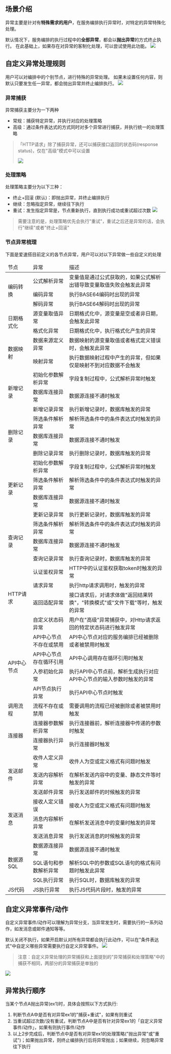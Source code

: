 ## 场景介绍

异常主要是针对有**特殊需求的用户**，在服务编排执行异常时，对特定的异常特殊化处理。

默认情况下，服务编排的执行过程中的****全部异常****，都会以**抛出异常**的方式终止执行。
在此基础上，如果存在对异常的客制化处理，可以尝试使用此功能。
![](../../../static/img/服务编排/异常和事务/异常/异常处理.png)
## 自定义异常处理规则
用户可以对编排中的个别节点，进行特殊的异常处理。
如果未设置任何内容，则默认只要发生任一异常，都会抛出异常并终止编排执行。
![](../../../static/img/服务编排/异常和事务/异常/异常处理规则.png)
### 异常捕获
异常捕获主要分为一下两种
* 常规：捕获特定异常，并执行对应的处理策略
* 高级：通过条件表达式的方式同时对多个异常进行捕获，并执行统一的处理策略



> 「HTTP请求」除了捕获异常，还可以捕获接口返回的状态码(response status)，仅在"高级"模式中可以设置
> 
> ![](../../../static/img/服务编排/异常和事务/异常/HTTP节点异常捕获.png)
### 处理策略
处理策略主要分为以下三种：
* 终止+回滚 (默认)：即抛出异常，并终止编排执行
* 继续：忽略指定异常，继续往下执行
* 重试：发生指定异常是，节点重新执行，直到执行成功或重试超过次数
![](../../../static/img/服务编排/异常和事务/异常/处理策略.png)
> 需要注意的是，处理策略优先会执行"重试"，重试之后还是异常的话，会执行"继续"或者"终止+回滚"

### 节点异常梳理
下面是爱速搭目前定义的各节点异常，用户可以对以下异常做一些自定义的处理
<table>
  <thead>
    <tr>
      <td>节点</td>
      <td>异常</td>
      <td>描述</td>
    </tr>
  </thead>
  <tbody>   
    <tr>
      <td rowspan="3">编码转换</td>
      <td>公式解析异常</td>
      <td>变量值是通过公式获取的，如果公式解析出错导致变量取值失败会触发此异常</td>
    </tr>
    <tr>
      <td>编码异常</td> 
      <td>执行BASE64编码时出现的异常</td>
    </tr>
    <tr>
      <td>解码异常</td>
      <td>执行BASE64解码时出现的异常</td>
    </tr>
    <tr>
      <td rowspan="2">日期格式化</td>
      <td>源变量取值异常</td>
      <td>日期格式化中，源变量是空或者非日期，会触发此异常</td>
    </tr>
    <tr>
      <td>格式化异常</td>
      <td>日期格式化中，执行格式化产生的异常</td>
    </tr>
    <tr>
      <td rowspan="2">数据映射</td>
      <td>数据来源定义异常</td>
      <td>数据映射的源变量取值或者格式定义错误时，会触发此异常</td>
    </tr>
    <tr>
      <td>映射异常</td>
      <td>执行数据映射过程中产生的异常，但如果仅是映射不到对应数据不会触发</td>
    </tr>
    <tr>
      <td rowspan="3">新增记录</td>
      <td>初始化参数解析异常</td>
      <td>字段复制过程中，公式解析异常时触发</td>
    </tr>
    <tr>
      <td>数据库连接异常</td>
      <td>数据源连接不通时触发</td>
    </tr>
     <tr>
      <td>新增记录异常</td>
      <td>执行新增记录时，数据库触发的异常</td>
    </tr>
    <tr>
      <td rowspan="3">删除记录</td>
      <td>筛选条件解析异常</td>
      <td>解析筛选条件中的条件表达式时触发的异常</td>
    </tr>
    <tr>
      <td>数据库连接异常</td>
      <td>数据源连接不通时触发</td>
    </tr>
     <tr>
      <td>删除记录异常</td>
      <td>执行删除记录时，数据库触发的异常</td>
    </tr>
    <tr>
      <td rowspan="4">更新记录</td>
      <td>初始化参数解析异常</td>
      <td>字段复制过程中，公式解析异常时触发</td>
    </tr>
    <tr>
      <td>筛选条件解析异常</td>
      <td>解析筛选条件中的条件表达式时触发的异常</td>
    </tr>
    <tr>
      <td>数据库连接异常</td>
      <td>数据源连接不通时触发</td>
    </tr>
     <tr>
      <td>更新记录异常</td>
      <td>执行更新记录时，数据库触发的异常</td>
    </tr>
    <tr>
      <td rowspan="3">查询记录</td>
      <td>筛选条件解析异常</td>
      <td>解析筛选条件中的条件表达式时触发的异常</td>
    </tr>
    <tr>
      <td>数据库连接异常</td>
      <td>数据源连接不通时触发</td>
    </tr>
     <tr>
      <td>查询记录异常</td>
      <td>执行查询记录时，数据库触发的异常</td>
    </tr>
    <tr>
      <td rowspan="4">HTTP请求</td>
      <td>认证鉴权异常</td>
      <td>HTTP中的认证鉴权获取token时触发的异常</td>
    </tr>
    <tr>
      <td>请求异常</td>
      <td>执行http请求调用时，触发的异常</td>
    </tr>
    <tr>
      <td>返回适配异常</td>
      <td>接口请求后，对请求体做"返回结果转换"，"转换模式"或"文件下载"等时，触发的异常</td>
    </tr>
     <tr>
      <td>自定义状态码异常</td>
      <td>用户在"高级"异常捕获中，对Http请求返回的特定状态码进行触发异常</td>
    </tr>
    <tr>
      <td rowspan="4">API中心节点</td>
      <td>API中心节点不存在或禁用</td>
      <td>API中心节点对应的服务编排已经被删除或者被禁用时触发</td>
    </tr>
    <tr>
      <td>API中心节点存在循环引用</td>
      <td>API中心调用存在循环引用时触发</td>
    </tr>
    <tr>
      <td>入参初始化异常</td>
      <td>执行API中心节点前，解析生成执行对应API中心节点的输入参数时触发的异常</td>
    </tr>
     <tr>
      <td>API节点执行异常</td>
      <td>执行API中心节点时触发</td>
    </tr>
    <tr>
      <td rowspan="1">调用流程</td>
      <td>流程不存在或禁用</td>
      <td>需要调用的流程已经被删除或者被禁用时触发</td>
    </tr>
    <tr>
      <td rowspan="2">连接器</td>
      <td>连接器参数解析异常</td>
      <td>执行连接器前，解析连接器中传递的参数时触发</td>
    </tr>
     <tr>
      <td>连接器执行异常</td>
      <td>执行连接器时触发</td>
    </tr>
    <tr>
      <td rowspan="3">发送邮件</td>
      <td>收件人定义异常</td>
      <td>收件人为空或定义格式有问题时触发</td>
    </tr>
    <tr>
      <td>发送内容解析异常</td>
      <td>在解析发送内容中的变量、静态文件等时触发的异常</td>
    </tr>
    <tr>
      <td>发送邮件异常</td>
      <td>执行发送邮件的时候触发的异常</td>
    </tr>
    <tr>
      <td rowspan="3">发送消息</td>
      <td>接收人定义错误</td>
      <td>接收人为空或定义格式有问题时触发</td>
    </tr>
    <tr>
      <td>消息内容解析异常</td>
      <td>在解析发送消息中的变量时触发的异常</td>
    </tr>
    <tr>
      <td>发送消息异常</td>
      <td>执行发送消息的时候触发的异常</td>
    </tr>
    <tr>
      <td rowspan="3">数据源SQL</td>
      <td>数据源连接异常</td>
      <td>数据源连接不通时触发</td>
    </tr>
    <tr>
      <td>SQL语句和参数解析异常</td>
      <td>解析SQL中的参数或SQL语句的格式有问题时触发此异常</td>
    </tr>
    <tr>
      <td>SQL执行异常</td>
      <td>执行SQL时，数据库触发的异常</td>
    </tr>
    <tr>
      <td rowspan="1">JS代码</td>
      <td>JS执行异常</td>
      <td>执行JS代码片段时，触发的异常</td>
    </tr>
  </tbody>
</table>


## 自定义异常事件/动作

自定义异常事件/动作可以理解为异常分支，当异常发生时，需要执行的一系列动作，如发消息或邮件通知等等。

默认关闭不执行，如果开启默认对所有异常都会执行此动作，可以在"条件表达式"中自定义哪些异常需要执行自定义异常事件。
![](../../../static/img/服务编排/异常和事务/异常/自定义异常事件.png)

> 注意：自定义异常处理的异常捕获和上面提到的"异常捕获和处理策略"中的捕获不相同，两部分的异常捕获是单独的

![](../../../static/img/服务编排/异常和事务/异常/自定义异常事件预览.png)

## 异常执行顺序
当某个节点A抛出异常(ex1)时，具体会按照以下方式执行:
1. 判断节点A中是否有对异常ex1的"捕获+重试"，如果有则重试
2. 当重试超过次数/没有重试，判断节点A中是否有针对异常ex1的「自定义异常事件/动作」，如果有则执行事件/动作
3. 以上2步完成后，判断节点中是否有对异常ex1的处理策略("抛出异常"或"重试")；如果抛出异常，则终止编排执行后将异常抛出；如果继续，则忽略异常往下执行